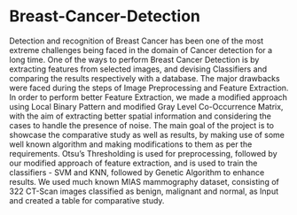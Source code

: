 # Breast-Cancer-Detection

Detection and recognition of Breast Cancer has been one of the most extreme
challenges being faced in the domain of Cancer detection for a long time. One
of the ways to perform Breast Cancer Detection is by extracting features from
selected images, and devising Classifiers and comparing the results respectively
with a database. The major drawbacks were faced during the steps of Image
Preprocessing and Feature Extraction. In order to perform better Feature
Extraction, we made a modified approach using Local Binary Pattern and
modified Gray Level Co-Occurrence Matrix, with the aim of extracting better
spatial information and considering the cases to handle the presence of noise.
The main goal of the project is to showcase the comparative study as well as
results, by making use of some well known algorithm and making modifications
to them as per the requirements. Otsu’s Thresholding is used for preprocessing,
followed by our modified approach of feature extraction, and is used to train the
classifiers - SVM and KNN, followed by Genetic Algorithm to enhance results.
We used much known MIAS mammography dataset, consisting of 322 CT-Scan
images classified as benign, malignant and normal, as Input and created a table
for comparative study.
